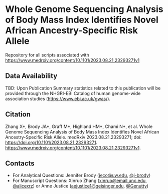 # Whole Genome Sequencing Analysis of Body Mass Index Identifies Novel African Ancestry-Specific Risk Allele
Repository for all scripts associated with https://www.medrxiv.org/content/10.1101/2023.08.21.23293271v1

## Data Availability
TBD: Upon Publication
Summary statistics related to this publication will be provided through the NHGRI-EBI Catalog of human genome-wide association studies (https://www.ebi.ac.uk/gwas/). 

## Citation
Zhang X*, Brody JA*, Graff M*, Highland HM*, Chami N*, et al. Whole Genome Sequencing Analysis of Body Mass Index Identifies Novel African Ancestry-Specific Risk Allele. medRxiv 2023.08.21.23293271; doi: https://doi.org/10.1101/2023.08.21.23293271. https://www.medrxiv.org/content/10.1101/2023.08.21.23293271v1. 

## Contacts
- For Analytical Questions: Jennifer Brody (jeco@uw.edu, [@j-brody](https://github.com/j-brody)) 
- For Manuscript Questions: Xinruo Zhang (xinruo@email.unc.edu, [@alicexrz](https://github.com/alicexrz)) or Anne Justice (aejustice1@geisinger.edu, [@Genutty](https://github.com/Genutty))


